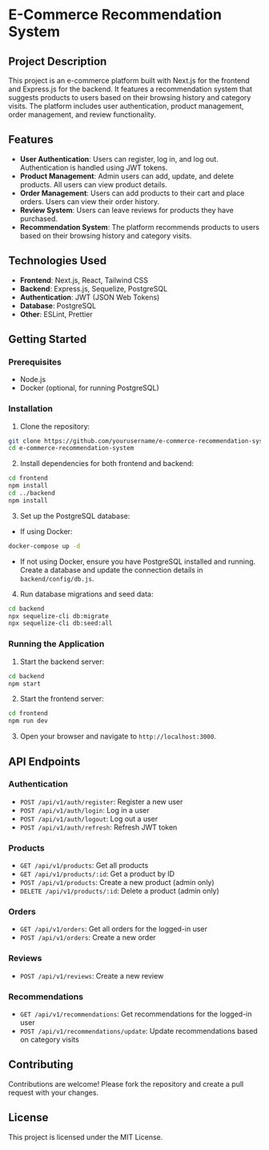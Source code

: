 # E-Commerce Recommendation System

## Project Description

This project is an e-commerce platform built with Next.js for the frontend and Express.js for the backend. It features a recommendation system that suggests products to users based on their browsing history and category visits. The platform includes user authentication, product management, order management, and review functionality.

## Features

- **User Authentication**: Users can register, log in, and log out. Authentication is handled using JWT tokens.
- **Product Management**: Admin users can add, update, and delete products. All users can view product details.
- **Order Management**: Users can add products to their cart and place orders. Users can view their order history.
- **Review System**: Users can leave reviews for products they have purchased.
- **Recommendation System**: The platform recommends products to users based on their browsing history and category visits.

## Technologies Used

- **Frontend**: Next.js, React, Tailwind CSS
- **Backend**: Express.js, Sequelize, PostgreSQL
- **Authentication**: JWT (JSON Web Tokens)
- **Database**: PostgreSQL
- **Other**: ESLint, Prettier

## Getting Started

### Prerequisites

- Node.js
- Docker (optional, for running PostgreSQL)

### Installation

1. Clone the repository:

```bash
git clone https://github.com/yourusername/e-commerce-recommendation-system.git
cd e-commerce-recommendation-system
```

2. Install dependencies for both frontend and backend:

```bash
cd frontend
npm install
cd ../backend
npm install
```

3. Set up the PostgreSQL database:

- If using Docker:

```bash
docker-compose up -d
```

- If not using Docker, ensure you have PostgreSQL installed and running. Create a database and update the connection details in `backend/config/db.js`.

4. Run database migrations and seed data:

```bash
cd backend
npx sequelize-cli db:migrate
npx sequelize-cli db:seed:all
```

### Running the Application

1. Start the backend server:

```bash
cd backend
npm start
```

2. Start the frontend server:

```bash
cd frontend
npm run dev
```

3. Open your browser and navigate to `http://localhost:3000`.

## API Endpoints

### Authentication

- `POST /api/v1/auth/register`: Register a new user
- `POST /api/v1/auth/login`: Log in a user
- `POST /api/v1/auth/logout`: Log out a user
- `POST /api/v1/auth/refresh`: Refresh JWT token

### Products

- `GET /api/v1/products`: Get all products
- `GET /api/v1/products/:id`: Get a product by ID
- `POST /api/v1/products`: Create a new product (admin only)
- `DELETE /api/v1/products/:id`: Delete a product (admin only)

### Orders

- `GET /api/v1/orders`: Get all orders for the logged-in user
- `POST /api/v1/orders`: Create a new order

### Reviews

- `POST /api/v1/reviews`: Create a new review

### Recommendations

- `GET /api/v1/recommendations`: Get recommendations for the logged-in user
- `POST /api/v1/recommendations/update`: Update recommendations based on category visits

## Contributing

Contributions are welcome! Please fork the repository and create a pull request with your changes.

## License

This project is licensed under the MIT License.